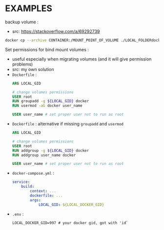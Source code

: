 # EXAMPLES

backup volume :  
*	src: https://stackoverflow.com/a/69292739
```bash
docker cp --archive CONTAINER:/MOUNT_POINT_OF_VOLUME ./LOCAL_FOLDERdocker run -v ./LOCAL_FOLDER:/MOUNT_POINT_OF_VOLUME some_image
```

Set permissions for bind mount volumes : 
*	useful especially when migrating volumes (and it will give permission problems)
*	src: my own solution
*	`Dockerfile` :
	```Dockerfile
	ARG LOCAL_GID

	# change volumes permissions
	USER root
	RUN groupadd -g ${LOCAL_GID} docker
	RUN usermod -aG docker user_name

	USER user_name # set proper user not to run as root
	```
*	`Dockerfile` : alternative if missing `groupadd` and `usermod`
	```Dockerfile
	ARG LOCAL_GID

	# change volumes permissions
	USER root
	RUN addgroup -g ${LOCAL_GID} docker
	RUN addgroup user_name docker

	USER user_name # set proper user not to run as root
	```
*	`docker-compose.yml` :  
	```yml
	service:
		build:
			context: ...
			dockerfile: ...
			args:
				LOCAL_GID: ${LOCAL_DOCKER_GID}
	```
*	`.env` :  
	```.env
	LOCAL_DOCKER_GID=997 # your docker gid, got with 'id`
	```